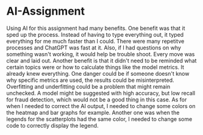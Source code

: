 # AI-Assignment
  Using AI for this assignment had many benefits. One benefit was that it sped up the process. Instead of having to type everything out, it typed everything for me much faster than I could. There were many repetitve processes and ChatGPT was fast at it. Also, if I had questions on why something wasn't working, it would help be trouble shoot. Every move was clear and laid out. Another benefit is that it didn't need to be reminded what certain topics were or how to calculate things like the model metrics. It already knew everything. 
    One danger could be if someone doesn't know why specific metrics are used, the results could be misinterpreted. Overfitting and underfitting could be a problem that might remain unchecked. A model might be suggested with high accuracy, but low recall for fraud detection, which would not be a good thing in this case. As for when I needed to correct the AI output, I needed to change some colors on the heatmap and bar graphs for example. Another one was when the legends for the scatterplots had the same color, I needed to change some code to correctly display the legend. 

